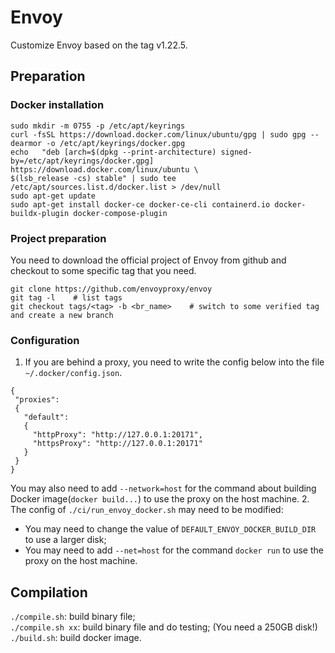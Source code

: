 # Envoy
Customize Envoy based on the tag v1.22.5.

## Preparation
### Docker installation
```
sudo mkdir -m 0755 -p /etc/apt/keyrings
curl -fsSL https://download.docker.com/linux/ubuntu/gpg | sudo gpg --dearmor -o /etc/apt/keyrings/docker.gpg
echo   "deb [arch=$(dpkg --print-architecture) signed-by=/etc/apt/keyrings/docker.gpg] https://download.docker.com/linux/ubuntu \
$(lsb_release -cs) stable" | sudo tee /etc/apt/sources.list.d/docker.list > /dev/null
sudo apt-get update
sudo apt-get install docker-ce docker-ce-cli containerd.io docker-buildx-plugin docker-compose-plugin
```
### Project preparation
You need to download the official project of Envoy from github and checkout to some specific tag that you need.
```
git clone https://github.com/envoyproxy/envoy
git tag -l    # list tags
git checkout tags/<tag> -b <br_name>    # switch to some verified tag and create a new branch
```
### Configuration
1. If you are behind a proxy, you need to write the config below into the file `~/.docker/config.json`.
```
{
 "proxies":
 {
   "default":
   {
     "httpProxy": "http://127.0.0.1:20171",
     "httpsProxy": "http://127.0.0.1:20171"
   }
 }
}
```
You may also need to add `--network=host` for the command about building Docker image(`docker build...`) to use the proxy on the host machine.
2. The config of `./ci/run_envoy_docker.sh` may need to be modified:
- You may need to change the value of `DEFAULT_ENVOY_DOCKER_BUILD_DIR` to use a larger disk;
- You may need to add `--net=host` for the command `docker run` to use the proxy on the host machine.

## Compilation
`./compile.sh`: build binary file;<br />
`./compile.sh xx`: build binary file and do testing; (You need a 250GB disk!)<br />
`./build.sh`: build docker image.
